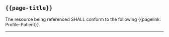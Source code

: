 ## <code>{{page-title}}</code>

The resource being referenced SHALL conform to the following {{pagelink: Profile-Patient}}.

---